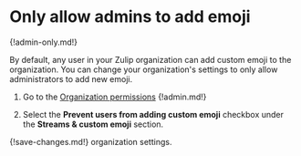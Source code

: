 # Only allow admins to add emoji

{!admin-only.md!}

By default, any user in your Zulip organization can add custom emoji to the
organization. You can change your organization's settings to only allow
administrators to add new emoji.

1. Go to the [Organization permissions](/#organization/organization-permissions)
{!admin.md!}

2. Select the **Prevent users from adding custom emoji** checkbox under the
**Streams & custom emoji** section.

{!save-changes.md!} organization settings.
